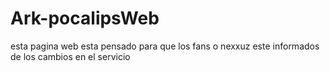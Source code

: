 # Ark-pocalipsWeb

esta pagina web esta pensado para que los fans o nexxuz este informados de los cambios en el servicio
